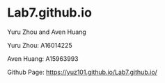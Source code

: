 # Lab7.github.io

Yuru Zhou and Aven Huang

Yuru Zhou: A16014225

Aven Huang: A15963993

Github Page: https://yuz101.github.io/Lab7.github.io/
